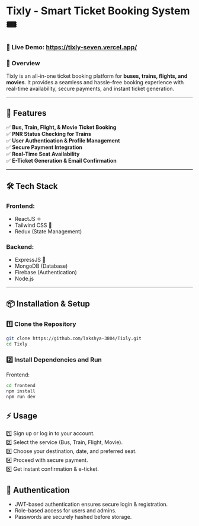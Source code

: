 # **Tixly - Smart Ticket Booking System 🎟️**  

### **🚀 Live Demo:** https://tixly-seven.vercel.app/ 

### **📌 Overview**  
Tixly is an all-in-one ticket booking platform for **buses, trains, flights, and movies**. It provides a seamless and hassle-free booking experience with real-time availability, secure payments, and instant ticket generation.  

---

## **🚀 Features**  
✅ **Bus, Train, Flight, & Movie Ticket Booking**  
✅ **PNR Status Checking for Trains**  
✅ **User Authentication & Profile Management**  
✅ **Secure Payment Integration**  
✅ **Real-Time Seat Availability**  
✅ **E-Ticket Generation & Email Confirmation**  

---

## **🛠️ Tech Stack**  

### **Frontend:**  
- ReactJS ⚛️  
- Tailwind CSS 🎨  
- Redux (State Management)  

### **Backend:**  
- ExpressJS 🚀  
- MongoDB (Database)  
- Firebase (Authentication)  
- Node.js  

---

## **📦 Installation & Setup**  

### **1️⃣ Clone the Repository**  
```sh
git clone https://github.com/lakshya-3804/Tixly.git
cd Tixly
```

### **2️⃣ Install Dependencies and Run**
Frontend:
```sh
cd frontend
npm install
npm run dev
```

## **⚡ Usage**
1️⃣ Sign up or log in to your account.  
2️⃣ Select the service (Bus, Train, Flight, Movie).  
3️⃣ Choose your destination, date, and preferred seat.  
4️⃣ Proceed with secure payment.  
5️⃣ Get instant confirmation & e-ticket.  

## **🔐 Authentication**
- JWT-based authentication ensures secure login & registration.
- Role-based access for users and admins.
- Passwords are securely hashed before storage.



